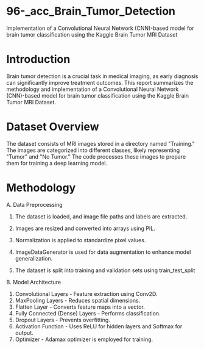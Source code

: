 # 96-_acc_Brain_Tumor_Detection
Implementation of a Convolutional Neural Network (CNN)-based model for brain tumor classification using the Kaggle Brain Tumor MRI Dataset

# Introduction

Brain tumor detection is a crucial task in medical imaging, as early diagnosis can significantly improve treatment outcomes. This report summarizes the methodology and implementation of a Convolutional Neural Network (CNN)-based model for brain tumor classification using the Kaggle Brain Tumor MRI Dataset.

# Dataset Overview

The dataset consists of MRI images stored in a directory named "Training." The images are categorized into different classes, likely representing "Tumor" and "No Tumor." The code processes these images to prepare them for training a deep learning model.

# Methodology

A. Data Preprocessing

1. The dataset is loaded, and image file paths and labels are extracted.

2. Images are resized and converted into arrays using PIL.

3. Normalization is applied to standardize pixel values.

4. ImageDataGenerator is used for data augmentation to enhance model generalization.

5. The dataset is split into training and validation sets using train_test_split

B. Model Architecture

1. Convolutional Layers - Feature extraction using Conv2D.
2. MaxPooling Layers - Reduces spatial dimensions.
3. Flatten Layer - Converts feature maps into a vector.
4. Fully Connected (Dense) Layers - Performs classification.
5. Dropout Layers - Prevents overfitting.
6. Activation Function - Uses ReLU for hidden layers and Softmax for output.
7. Optimizer - Adamax optimizer is employed for training.

